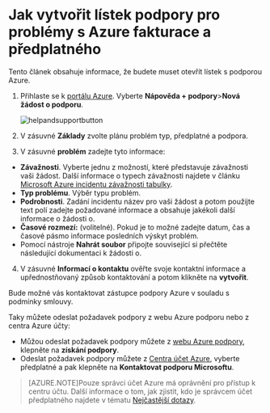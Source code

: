 <properties
    pageTitle="Jak vytvořit požadavek podpory můžete pro Azure fakturace a předplatného problémy | Microsoft Azure"
    description="Popisuje, jak vytvořit lístek podpora pro správce Azure fakturace a předplatného problémy"
    services=""
    documentationCenter=""
    authors="genlin"
    manager="mbaldwin"
    editor=""
    tags="billing"
    />

<tags
    ms.service="billing"
    ms.workload="na"
    ms.tgt_pltfrm="na"
    ms.devlang="na"
    ms.topic="article"
    ms.date="08/24/2016"
    ms.author="genli"/>

# <a name="how-to-create-a-support-ticket-for-azure-billing-and-subscription-issues"></a>Jak vytvořit lístek podpory pro problémy s Azure fakturace a předplatného
Tento článek obsahuje informace, že budete muset otevřít lístek s podporou Azure.

1. Přihlaste se k [portálu Azure](https://portal.azure.com/). Vyberte **Nápověda + podpory**>**Nová žádost o podporu**.

    ![helpandsupportbutton](./media/billing-how-to-create-billing-support-ticket/helpandsupport.png)
2. V zásuvné **Základy** zvolte plánu problém typ, předplatné a podpora.
3. V zásuvné **problém** zadejte tyto informace:

 * **Závažnosti**. Vyberte jednu z možností, které představuje závažnosti vaši žádost. Další informace o typech závažnosti najdete v článku [Microsoft Azure incidentu závažnosti tabulky](http://support.microsoft.com/gp/AzureSevDetails).
 * **Typ problému**. Výběr typu problém.
 * **Podrobnosti**. Zadání incidentu název pro vaši žádost a potom použijte text polí zadejte požadované informace a obsahuje jakékoli další informace o žádosti o.
 * **Časové rozmezí:** (volitelné). Pokud je to možné zadejte datum, čas a časové pásmo informace posledních výskyt problém.
 * Pomocí nástroje **Nahrát soubor** připojte související si přečtěte následující dokumentaci k žádosti o.
4. V zásuvné **Informací o kontaktu** ověřte svoje kontaktní informace a upřednostňovaný způsob kontaktování a potom klikněte na **vytvořit**.

Bude možné vás kontaktovat zástupce podpory Azure v souladu s podmínky smlouvy.

Taky můžete odeslat požadavek podpory z webu Azure podporu nebo z centra Azure účty:

 * Můžou odeslat požadavek podpory můžete z [webu Azure podpory](https://azure.microsoft.com/support/options/), klepněte na **získání podpory**.
 * Odeslat požadavek podpory můžete z [Centra účet Azure](https://account.windowsazure.com/Subscriptions), vyberte předplatné a pak klepněte na **Kontaktovat podporu Microsoftu**.

 >[AZURE.NOTE]Pouze správci účet Azure má oprávnění pro přístup k centru účtu. Další informace o tom, jak zjistit, kdo je správcem účet předplatného najdete v tématu [Nejčastější dotazy](billing-subscription-transfer.md#faq).
